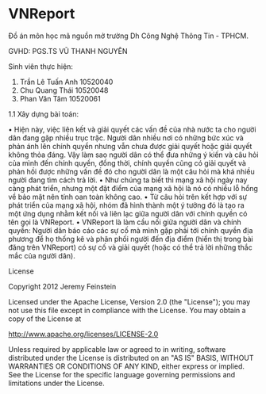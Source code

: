 VNReport
================
Đồ án môn học mã nguồn mở trường Dh Công Nghệ Thông Tin - TPHCM.

GVHD:		PGS.TS VŨ THANH NGUYÊN

Sinh viên thực hiện:

1.	Trần Lê Tuấn Anh		10520040	
2.	Chu Quang Thái		10520048‏
3.	Phan Văn Tâm			10520061


1.1	Xây dựng bài toán:

•	Hiện này, việc liên kết và giải quyết các vấn đề của nhà nước ta cho người dân đang gặp nhiều trục trặc. Người dân nhiều nơi có những bức xúc và phản ánh lên chính quyền nhưng vẫn chưa được giải quyết hoặc giải quyết không thỏa đáng.  Vậy làm sao người dân có thể đưa những ý kiến và câu hỏi của mình đến chính quyền, đồng thời, chính quyền cũng có giải quyết và phản hồi được những vấn đề đó cho người dân là một câu hỏi mà khá nhiều người đang tìm cách trả lời.
•	Như chúng ta biết thì mạng xã hội ngày nay càng phát triển, nhưng một đặt điểm của mạng xã hội là nó có nhiều lỗ hổng về bảo mật nên tính oan toàn không cao.
•	Từ câu hỏi trên kết hợp với sự phát triển của mạng xã hội, nhóm đã hình thành một ý tưởng đó là tạo ra một ứng dụng nhằm kết nối và liên lạc giữa người dân với chính quyền có tên gọi là VNReport.
•	VNReport là làm cầu nối giữa người dân và chính quyền: Người dân báo cáo các sự cố mà mình gặp phải tới chính quyền địa phương để họ thống kê và phân phối người đến địa điểm (hiển thị trong bài đăng trên VNReport) có sự cố và giải quyết (hoặc có thể trả lời những thắc mắc của người dân).


License

Copyright 2012 Jeremy Feinstein

Licensed under the Apache License, Version 2.0 (the "License");
you may not use this file except in compliance with the License.
You may obtain a copy of the License at

http://www.apache.org/licenses/LICENSE-2.0

Unless required by applicable law or agreed to in writing, software
distributed under the License is distributed on an "AS IS" BASIS,
WITHOUT WARRANTIES OR CONDITIONS OF ANY KIND, either express or implied.
See the License for the specific language governing permissions and
limitations under the License.

